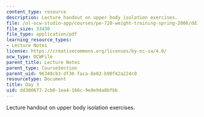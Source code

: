 ```yaml
---
content_type: resource
description: Lecture handout on upper body isolation exercises.
file: /ol-ocw-studio-app/courses/pe-720-weight-training-spring-2006/dd3006772cb01ea4166c9e9e94a8bfbb_day3.pdf
file_size: 33430
file_type: application/pdf
learning_resource_types:
- Lecture Notes
license: https://creativecommons.org/licenses/by-nc-sa/4.0/
ocw_type: OCWFile
parent_title: Lecture Notes
parent_type: CourseSection
parent_uid: 96340cb3-df30-faca-8e02-b90f42a224c0
resourcetype: Document
title: Day 3
uid: dd300677-2cb0-1ea4-166c-9e9e94a8bfbb
---
```

Lecture handout on upper body isolation exercises.